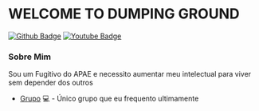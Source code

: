 
# WELCOME TO DUMPING GROUND 

[![Github Badge](https://img.shields.io/badge/-Github-000?style=flat-square&logo=Github&logoColor=white&link=https://github.com/fagnerpsantos)](https://github.com/fagnerpsantos)
[![Youtube Badge](https://img.shields.io/badge/-YouTube-ff0000?style=flat-square&labelColor=ff0000&logo=youtube&logoColor=white&link=https://youtube.com/@pardolinha)](https://youtube.com/@pardolinha)

### Sobre Mim
Sou um Fugitivo do APAE e necessito aumentar meu intelectual para viver sem depender dos outros

- [Grupo](https://discord.gg/apae) 💻 - Único grupo que eu frequento ultimamente 
